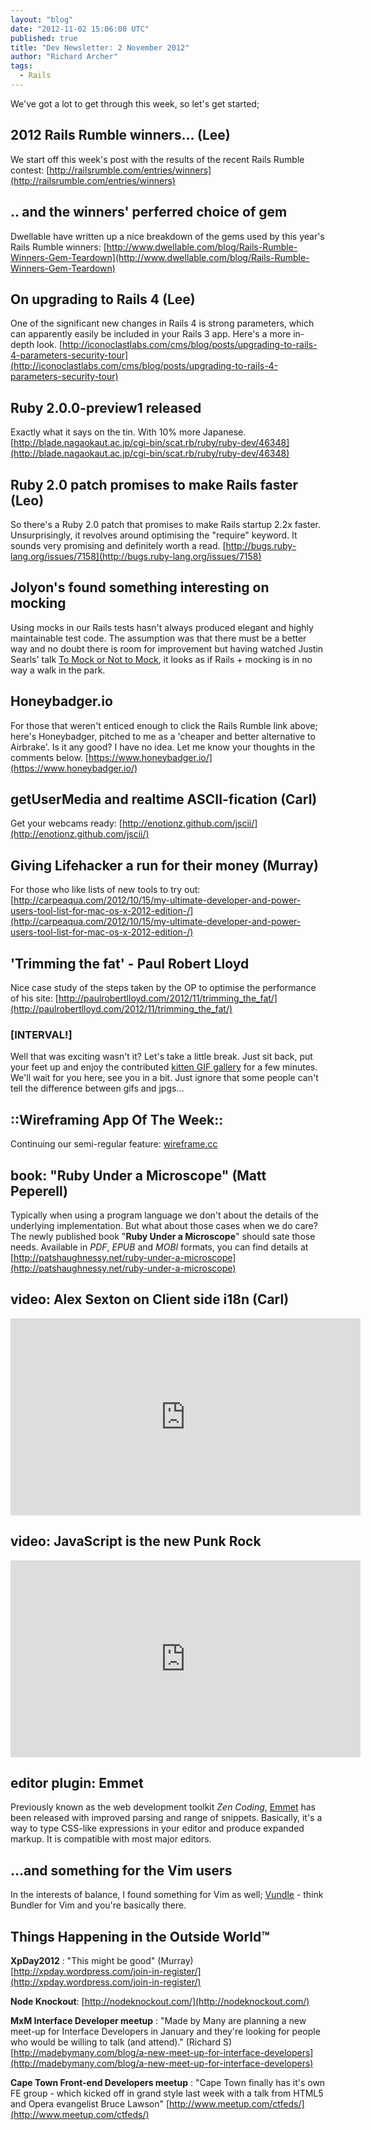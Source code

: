```yaml
---
layout: "blog"
date: "2012-11-02 15:06:00 UTC"
published: true
title: "Dev Newsletter: 2 November 2012"
author: "Richard Archer"
tags:
  - Rails
---
```


We've got a lot to get through this week, so let's get started;

## 2012 Rails Rumble winners… (Lee)
We start off this week's post with the results of the recent Rails Rumble contest: 
[http://railsrumble.com/entries/winners](http://railsrumble.com/entries/winners)

## .. and the winners' perferred choice of gem
Dwellable have written up a nice breakdown of the gems used by this year's Rails Rumble winners:
[http://www.dwellable.com/blog/Rails-Rumble-Winners-Gem-Teardown](http://www.dwellable.com/blog/Rails-Rumble-Winners-Gem-Teardown)

## On upgrading to Rails 4 (Lee)
One of the significant new changes in Rails 4 is strong parameters, which can apparently easily be included in your Rails 3 app. Here's a more in-depth look.
[http://iconoclastlabs.com/cms/blog/posts/upgrading-to-rails-4-parameters-security-tour](http://iconoclastlabs.com/cms/blog/posts/upgrading-to-rails-4-parameters-security-tour)

## Ruby 2.0.0-preview1 released
Exactly what it says on the tin. With 10% more Japanese.
[http://blade.nagaokaut.ac.jp/cgi-bin/scat.rb/ruby/ruby-dev/46348](http://blade.nagaokaut.ac.jp/cgi-bin/scat.rb/ruby/ruby-dev/46348)

## Ruby 2.0 patch promises to make Rails faster (Leo)
So there's a Ruby 2.0 patch that promises to make Rails startup 2.2x faster. Unsurprisingly, it revolves around optimising the "require" keyword. It sounds very promising and definitely worth a read.
[http://bugs.ruby-lang.org/issues/7158](http://bugs.ruby-lang.org/issues/7158)

## Jolyon's found something interesting on mocking
Using mocks in our Rails tests hasn't always produced elegant and highly maintainable test code. The assumption was that there must be a better way and no doubt there is room for improvement but having watched Justin Searls' talk [To Mock or Not to Mock](http://confreaks.com/videos/1255-rockymtnruby2012-to-mock-or-not-to-mock), it looks as if Rails + mocking is in no way a walk in the park.

## Honeybadger.io
For those that weren't enticed enough to click the Rails Rumble link above; here's Honeybadger, pitched to me as a 'cheaper and better alternative to Airbrake'. Is it any good? I have no idea. Let me know your thoughts in the comments below.
[https://www.honeybadger.io/](https://www.honeybadger.io/)

## getUserMedia and realtime ASCII-fication (Carl)
Get your webcams ready: [http://enotionz.github.com/jscii/](http://enotionz.github.com/jscii/)

## Giving Lifehacker a run for their money (Murray)
For those who like lists of new tools to try out: [http://carpeaqua.com/2012/10/15/my-ultimate-developer-and-power-users-tool-list-for-mac-os-x-2012-edition-/](http://carpeaqua.com/2012/10/15/my-ultimate-developer-and-power-users-tool-list-for-mac-os-x-2012-edition-/)

## 'Trimming the fat' - Paul Robert Lloyd
Nice case study of the steps taken by the OP to optimise the performance of his site: [http://paulrobertlloyd.com/2012/11/trimming_the_fat/](http://paulrobertlloyd.com/2012/11/trimming_the_fat/)

### [INTERVAL!]
Well that was exciting wasn't it? Let's take a little break. Just sit back, put your feet up and enjoy the contributed [kitten GIF gallery](http://imgur.com/a/RnF6j) for a few minutes. We'll wait for you here, see you in a bit. Just ignore that some people can't tell the difference between gifs and jpgs…

## ::Wireframing App Of The Week::
Continuing our semi-regular feature: [wireframe.cc](http://wireframe.cc) 

## book: "Ruby Under a Microscope" (Matt Peperell)
Typically when using a program language we don't about the details of the underlying implementation.  But what about those cases when we do care? The newly published book "__Ruby Under a Microscope__" should sate those needs. Available in _PDF_, _EPUB_ and _MOBI_ formats, you can find details at [http://patshaughnessy.net/ruby-under-a-microscope](http://patshaughnessy.net/ruby-under-a-microscope)

## video: Alex Sexton on Client side i18n (Carl)
<iframe width="560" height="315" src="http://www.youtube.com/embed/uXS_-JRsB8M" frameborder="0" allowfullscreen></iframe>

## video: JavaScript is the new Punk Rock
<iframe width="560" height="315" src="http://www.youtube.com/embed/PN8Eg1K9xjE" frameborder="0" allowfullscreen></iframe>

## editor plugin: Emmet
Previously known as the web development toolkit _Zen Coding_, [Emmet](http://docs.emmet.io/) has been released with improved parsing and range of snippets. Basically, it's a way to type CSS-like expressions in your editor and produce expanded markup. It is compatible with most major editors. 

## …and something for the Vim users
In the interests of balance, I found something for Vim as well; [Vundle](https://github.com/gmarik/vundle) - think Bundler for Vim and you're basically there.

## Things Happening in the Outside World&trade;

__XpDay2012__ : "This might be good" (Murray) [http://xpday.wordpress.com/join-in-register/](http://xpday.wordpress.com/join-in-register/)

__Node Knockout__: [http://nodeknockout.com/](http://nodeknockout.com/)

__MxM Interface Developer meetup__ : "Made by Many are planning a new meet-up for Interface Developers in January and they're looking for people who would be willing to talk (and attend)." (Richard S) [http://madebymany.com/blog/a-new-meet-up-for-interface-developers](http://madebymany.com/blog/a-new-meet-up-for-interface-developers)

__Cape Town Front-end Developers meetup__ : "Cape Town finally has it's own FE group - which kicked off in grand style last week with a talk from HTML5 and Opera evangelist Bruce Lawson" [http://www.meetup.com/ctfeds/](http://www.meetup.com/ctfeds/)
